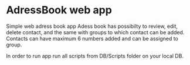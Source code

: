 # AdressBook web app
Simple web adress book app
Adess book has possibilty to review, edit, delete contact, and the same with groups to which contact can be added.
Contacts can have maximum 6 numbers added and can be assigned to group.

In order to run app run all scripts from DB/Scripts folder on your local DB.

